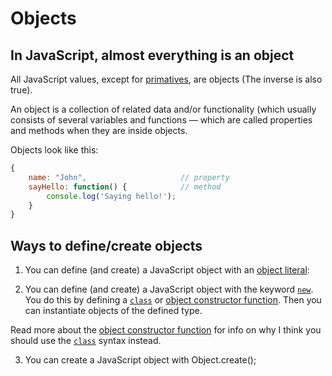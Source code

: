 # Objects

## In JavaScript, almost everything is an object
All JavaScript values, except for [primatives](primatives.md), are objects (The inverse is also true).

An object is a collection of related data and/or functionality (which usually consists of several variables and functions — which are called properties and methods when they are inside objects.

Objects look like this:
```javascript
{
    name: "John",                     // property
    sayHello: function() {            // method
        console.log('Saying hello!');
    }
}
```

## Ways to define/create objects

1. You can define (and create) a JavaScript object with an [object literal](./object-literal.md):

2. You can define (and create) a JavaScript object with the keyword [`new`](./new-operator.md). You do this by defining a [`class`](./classes.md) or [object constructor function](./object-constructor-function.md). Then you can instantiate  objects of the defined type. 

Read more about the [object constructor function](./object-constructor-function.md) for info on why I think you should use the [`class`](./classes.md) syntax instead.

3. You can create a JavaScript object with Object.create();

